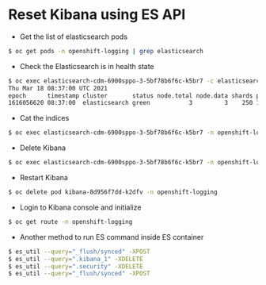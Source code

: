 # Reset Kibana using ES API

* Get the list of elasticsearch pods

~~~bash
$ oc get pods -n openshift-logging | grep elasticsearch
~~~

* Check the Elasticsearch is in health state

~~~bash
$ oc exec elasticsearch-cdm-6900sppo-3-5bf78b6f6c-k5br7 -c elasticsearch -n openshift-logging -- health
Thu Mar 18 08:37:00 UTC 2021
epoch      timestamp cluster       status node.total node.data shards pri relo init unassign pending_tasks max_task_wait_time active_shards_percent
1616056620 08:37:00  elasticsearch green           3         3    250 125    0    0        0             0                  -                100.0%
~~~

* Cat the indices

~~~bash
$ oc exec elasticsearch-cdm-6900sppo-3-5bf78b6f6c-k5br7 -n openshift-logging  -- curl -s --cert /etc/elasticsearch/secret/admin-cert --key /etc/elasticsearch/secret/admin-key --cacert /etc/elasticsearch/secret/admin-ca https://localhost:9200/_cat/indices?v
~~~

* Delete Kibana

~~~bash
$ oc exec elasticsearch-cdm-6900sppo-3-5bf78b6f6c-k5br7 -n openshift-logging  -- curl -s --cert /etc/elasticsearch/secret/admin-cert --key /etc/elasticsearch/secret/admin-key --cacert /etc/elasticsearch/secret/admin-ca -XDELETE https://localhost:9200/.kibana*
~~~

* Restart Kibana

~~~bash
$ oc delete pod kibana-8d956f7dd-k2dfv -n openshift-logging
~~~

* Login to Kibana console and initialize

~~~bash
$ oc get route -n openshift-logging
~~~

* Another method to run ES command inside ES container

~~~bash
$ es_util --query="_flush/synced" -XPOST
$ es_util --query=".kibana_1" -XDELETE
$ es_util --query=".security" -XDELETE
$ es_util --query="_flush/synced" -XPOST
~~~
